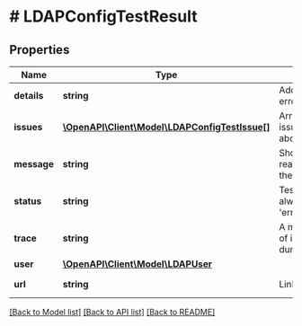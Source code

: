 # # LDAPConfigTestResult

## Properties

Name | Type | Description | Notes
------------ | ------------- | ------------- | -------------
**details** | **string** | Additional details for error cases | [optional] [readonly]
**issues** | [**\OpenAPI\Client\Model\LDAPConfigTestIssue[]**](LDAPConfigTestIssue.md) | Array of issues/considerations about the result | [optional] [readonly]
**message** | **string** | Short human readable test about the result | [optional] [readonly]
**status** | **string** | Test status code: always &#39;success&#39; or &#39;error&#39; | [optional] [readonly]
**trace** | **string** | A more detailed trace of incremental results during auth tests | [optional] [readonly]
**user** | [**\OpenAPI\Client\Model\LDAPUser**](LDAPUser.md) |  | [optional]
**url** | **string** | Link to ldap config | [optional] [readonly]

[[Back to Model list]](../../README.md#models) [[Back to API list]](../../README.md#endpoints) [[Back to README]](../../README.md)
